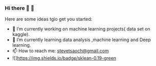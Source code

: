 ### Hi there 👋 :haircut:

Here are some ideas tgio get you started:

- 🔭 I’m currently working on machine learning projects( data set on kaggle).
- 🌱 I’m currently learning data analysis ,machine learning and Deep learning.
- 📫 How to reach me: stevetsaoch@gmail.com
- ![]https://img.shields.io/badge/sklean-0.19-green
